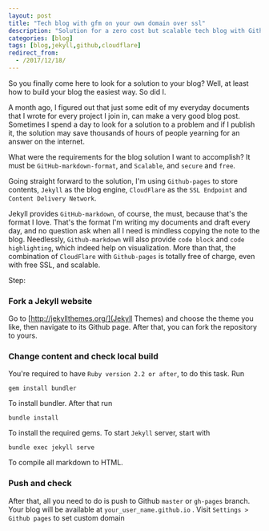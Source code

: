 ```yaml
---
layout: post
title: "Tech blog with gfm on your own domain over ssl"
description: "Solution for a zero cost but scalable tech blog with Github flavor markdown on a custom domain over SSL"
categories: [blog]
tags: [blog,jekyll,github,cloudflare]
redirect_from:
  - /2017/12/18/
---
```


So you finally come here to look for a solution to your blog? Well, at least how to build your blog the easiest way. So did I.

A month ago, I figured out that just some edit of my everyday documents that I wrote for every project I join in, can make a very good blog post. Sometimes I spend a day to look for a solution to a problem and if I publish it, the solution may save thousands of hours of people yearning for an answer on the internet.

What were the requirements for the blog solution I want to accomplish? It must be  `GitHub-markdown-format`, and `Scalable`, and `secure` and `free`.

Going straight forward to the solution, I'm using `Github-pages` to store contents, `Jekyll` as the blog engine, `CloudFlare` as the `SSL Endpoint` and `Content Delivery Network`.

Jekyll provides `GitHub-markdown`, of course, the must, because that's the format I love. That's the format I'm writing my documents and draft every day, and no question ask when all I need is mindless copying the note to the blog.  Needlessly, `Github-markdown` will also provide `code block` and `code highlighting`, which indeed help on visualization. More than that, the combination of `CloudFlare` with `Github-pages` is totally free of charge, even with free SSL, and scalable.

Step:

### Fork a Jekyll website
Go to [http://jekyllthemes.org/](Jekyll Themes) and choose the theme you like, then navigate to its Github page. After that, you can fork the repository to yours.
### Change content and check local build
You're required to have `Ruby version 2.2 or after`, to do this task. Run
```
gem install bundler
```
To install bundler. After that run
```
bundle install
```
To install the required gems. To start `Jekyll` server, start with
```
bundle exec jekyll serve
```
To compile all markdown to HTML.
### Push and check
After that, all you need to do is push to Github `master` or `gh-pages` branch. Your blog will be available at `your_user_name.github.io` . Visit `Settings > Github pages` to set custom domain